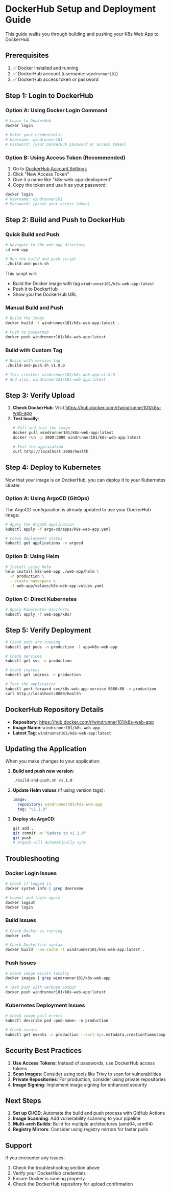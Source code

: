 # DockerHub Setup and Deployment Guide

This guide walks you through building and pushing your K8s Web App to DockerHub.

## Prerequisites

1. ✅ Docker installed and running
2. ✅ DockerHub account (username: `windrunner101`)
3. ✅ DockerHub access token or password

## Step 1: Login to DockerHub

### Option A: Using Docker Login Command

```bash
# Login to DockerHub
docker login

# Enter your credentials:
# Username: windrunner101
# Password: [your DockerHub password or access token]
```

### Option B: Using Access Token (Recommended)

1. Go to [DockerHub Account Settings](https://hub.docker.com/settings/security)
2. Click "New Access Token"
3. Give it a name like "k8s-web-app-deployment"
4. Copy the token and use it as your password:

```bash
docker login
# Username: windrunner101
# Password: [paste your access token]
```

## Step 2: Build and Push to DockerHub

### Quick Build and Push

```bash
# Navigate to the web-app directory
cd web-app

# Run the build and push script
./build-and-push.sh
```

This script will:
- Build the Docker image with tag `windrunner101/k8s-web-app:latest`
- Push it to DockerHub
- Show you the DockerHub URL

### Manual Build and Push

```bash
# Build the image
docker build -t windrunner101/k8s-web-app:latest .

# Push to DockerHub
docker push windrunner101/k8s-web-app:latest
```

### Build with Custom Tag

```bash
# Build with version tag
./build-and-push.sh v1.0.0

# This creates: windrunner101/k8s-web-app:v1.0.0
# And also: windrunner101/k8s-web-app:latest
```

## Step 3: Verify Upload

1. **Check DockerHub**: Visit https://hub.docker.com/r/windrunner101/k8s-web-app
2. **Test locally**:
   ```bash
   # Pull and test the image
   docker pull windrunner101/k8s-web-app:latest
   docker run -p 3000:3000 windrunner101/k8s-web-app:latest
   
   # Test the application
   curl http://localhost:3000/health
   ```

## Step 4: Deploy to Kubernetes

Now that your image is on DockerHub, you can deploy it to your Kubernetes cluster.

### Option A: Using ArgoCD (GitOps)

The ArgoCD configuration is already updated to use your DockerHub image:

```bash
# Apply the ArgoCD application
kubectl apply -f argo-cd/apps/k8s-web-app.yaml

# Check deployment status
kubectl get applications -n argocd
```

### Option B: Using Helm

```bash
# Install using Helm
helm install k8s-web-app ./web-app/helm \
  -n production \
  --create-namespace \
  -f web-app/values/k8s-web-app-values.yaml
```

### Option C: Direct Kubernetes

```bash
# Apply Kubernetes manifests
kubectl apply -f web-app/k8s/
```

## Step 5: Verify Deployment

```bash
# Check pods are running
kubectl get pods -n production -l app=k8s-web-app

# Check services
kubectl get svc -n production

# Check ingress
kubectl get ingress -n production

# Test the application
kubectl port-forward svc/k8s-web-app-service 8080:80 -n production
curl http://localhost:8080/health
```

## DockerHub Repository Details

- **Repository**: https://hub.docker.com/r/windrunner101/k8s-web-app
- **Image Name**: `windrunner101/k8s-web-app`
- **Latest Tag**: `windrunner101/k8s-web-app:latest`

## Updating the Application

When you make changes to your application:

1. **Build and push new version**:
   ```bash
   ./build-and-push.sh v1.1.0
   ```

2. **Update Helm values** (if using version tags):
   ```yaml
   image:
     repository: windrunner101/k8s-web-app
     tag: "v1.1.0"
   ```

3. **Deploy via ArgoCD**:
   ```bash
   git add .
   git commit -m "Update to v1.1.0"
   git push
   # ArgoCD will automatically sync
   ```

## Troubleshooting

### Docker Login Issues

```bash
# Check if logged in
docker system info | grep Username

# Logout and login again
docker logout
docker login
```

### Build Issues

```bash
# Check Docker is running
docker info

# Check Dockerfile syntax
docker build --no-cache -t windrunner101/k8s-web-app:latest .
```

### Push Issues

```bash
# Check image exists locally
docker images | grep windrunner101/k8s-web-app

# Test push with verbose output
docker push windrunner101/k8s-web-app:latest
```

### Kubernetes Deployment Issues

```bash
# Check image pull errors
kubectl describe pod <pod-name> -n production

# Check events
kubectl get events -n production --sort-by=.metadata.creationTimestamp
```

## Security Best Practices

1. **Use Access Tokens**: Instead of passwords, use DockerHub access tokens
2. **Scan Images**: Consider using tools like Trivy to scan for vulnerabilities
3. **Private Repositories**: For production, consider using private repositories
4. **Image Signing**: Implement image signing for enhanced security

## Next Steps

1. **Set up CI/CD**: Automate the build and push process with GitHub Actions
2. **Image Scanning**: Add vulnerability scanning to your pipeline
3. **Multi-arch Builds**: Build for multiple architectures (amd64, arm64)
4. **Registry Mirrors**: Consider using registry mirrors for faster pulls

## Support

If you encounter any issues:

1. Check the troubleshooting section above
2. Verify your DockerHub credentials
3. Ensure Docker is running properly
4. Check the DockerHub repository for upload confirmation
